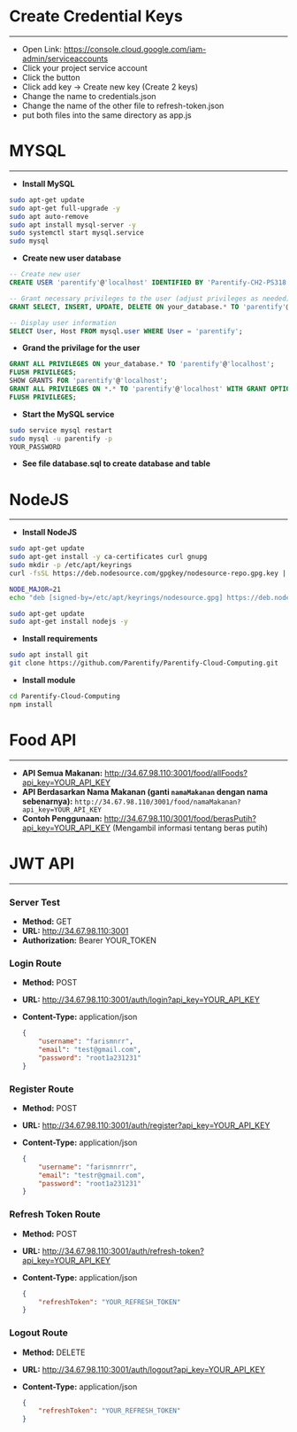 # Create Credential Keys
---

- Open Link: https://console.cloud.google.com/iam-admin/serviceaccounts
- Click your project service account
- Click the button
- Click add key -> Create new key (Create 2 keys)
- Change the name to credentials.json
- Change the name of the other file to refresh-token.json
- put both files into the same directory as app.js

# MYSQL
---

- **Install MySQL**
```bash
sudo apt-get update
sudo apt-get full-upgrade -y
sudo apt auto-remove
sudo apt install mysql-server -y
sudo systemctl start mysql.service
sudo mysql
```

- **Create new user database**
```sql
-- Create new user
CREATE USER 'parentify'@'localhost' IDENTIFIED BY 'Parentify-CH2-PS318';

-- Grant necessary privileges to the user (adjust privileges as needed)
GRANT SELECT, INSERT, UPDATE, DELETE ON your_database.* TO 'parentify'@'localhost';

-- Display user information
SELECT User, Host FROM mysql.user WHERE User = 'parentify';
```

- **Grand the privilage for the user**
```sql
GRANT ALL PRIVILEGES ON your_database.* TO 'parentify'@'localhost';
FLUSH PRIVILEGES;
SHOW GRANTS FOR 'parentify'@'localhost';
GRANT ALL PRIVILEGES ON *.* TO 'parentify'@'localhost' WITH GRANT OPTION;
FLUSH PRIVILEGES;
```
- **Start the MySQL service**
```bash
sudo service mysql restart
sudo mysql -u parentify -p 
YOUR_PASSWORD
```
- **See file database.sql to create database and table**


# NodeJS
---

- **Install NodeJS**
```bash
sudo apt-get update
sudo apt-get install -y ca-certificates curl gnupg
sudo mkdir -p /etc/apt/keyrings
curl -fsSL https://deb.nodesource.com/gpgkey/nodesource-repo.gpg.key | sudo gpg --dearmor -o /etc/apt/keyrings/nodesource.gpg

NODE_MAJOR=21
echo "deb [signed-by=/etc/apt/keyrings/nodesource.gpg] https://deb.nodesource.com/node_$NODE_MAJOR.x nodistro main" | sudo tee /etc/apt/sources.list.d/nodesource.list

sudo apt-get update
sudo apt-get install nodejs -y
```

- **Install requirements**
```bash
sudo apt install git
git clone https://github.com/Parentify/Parentify-Cloud-Computing.git
```

- **Install module**
```bash
cd Parentify-Cloud-Computing
npm install
```

# Food API
---

- **API Semua Makanan:** http://34.67.98.110:3001/food/allFoods?api_key=YOUR_API_KEY
- **API Berdasarkan Nama Makanan (ganti `namaMakanan` dengan nama sebenarnya):** `http://34.67.98.110/3001/food/namaMakanan?api_key=YOUR_API_KEY`
- **Contoh Penggunaan:** http://34.67.98.110/3001/food/berasPutih?api_key=YOUR_API_KEY (Mengambil informasi tentang beras putih)

# JWT API
---

### Server Test
- **Method:** GET
- **URL:** http://34.67.98.110:3001
- **Authorization:** Bearer YOUR_TOKEN

### Login Route
- **Method:** POST
- **URL:** http://34.67.98.110:3001/auth/login?api_key=YOUR_API_KEY
- **Content-Type:** application/json

    ```json
    {
        "username": "farismnrr",
        "email": "test@gmail.com",
        "password": "root1a231231"
    }
    ```

### Register Route
- **Method:** POST
- **URL:** http://34.67.98.110:3001/auth/register?api_key=YOUR_API_KEY
- **Content-Type:** application/json

    ```json
    {
        "username": "farismnrrr",
        "email": "testr@gmail.com",
        "password": "root1a231231"
    }
    ```

### Refresh Token Route
- **Method:** POST
- **URL:** http://34.67.98.110:3001/auth/refresh-token?api_key=YOUR_API_KEY
- **Content-Type:** application/json

    ```json
    {
        "refreshToken": "YOUR_REFRESH_TOKEN"
    }
    ```

### Logout Route
- **Method:** DELETE
- **URL:** http://34.67.98.110:3001/auth/logout?api_key=YOUR_API_KEY
- **Content-Type:** application/json

    ```json
    {
        "refreshToken": "YOUR_REFRESH_TOKEN"
    }
    ```
